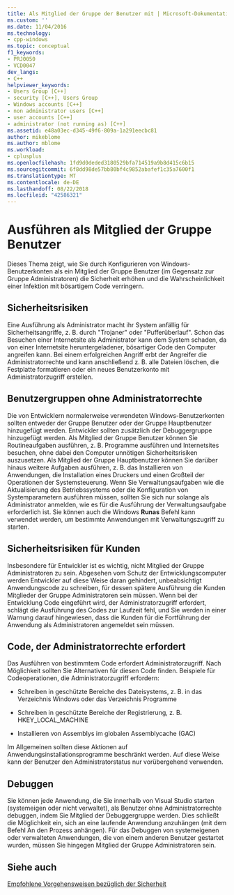 ```yaml
---
title: Als Mitglied der Gruppe der Benutzer mit | Microsoft-Dokumentation
ms.custom: ''
ms.date: 11/04/2016
ms.technology:
- cpp-windows
ms.topic: conceptual
f1_keywords:
- PRJ0050
- VCD0047
dev_langs:
- C++
helpviewer_keywords:
- Users Group [C++]
- security [C++], Users Group
- Windows accounts [C++]
- non administrator users [C++]
- user accounts [C++]
- administrator (not running as) [C++]
ms.assetid: e48a03ec-d345-49f6-809a-1a291eecbc81
author: mikeblome
ms.author: mblome
ms.workload:
- cplusplus
ms.openlocfilehash: 1fd9d0deded3180529bfa714519a9b8d415c6b15
ms.sourcegitcommit: 6f8dd98de57bb80bf4c9852abafef1c35a7600f1
ms.translationtype: MT
ms.contentlocale: de-DE
ms.lasthandoff: 08/22/2018
ms.locfileid: "42586321"
---
```

# <a name="running-as-a-member-of-the-users-group"></a>Ausführen als Mitglied der Gruppe Benutzer
Dieses Thema zeigt, wie Sie durch Konfigurieren von Windows-Benutzerkonten als ein Mitglied der Gruppe Benutzer (im Gegensatz zur Gruppe Administratoren) die Sicherheit erhöhen und die Wahrscheinlichkeit einer Infektion mit bösartigem Code verringern.  
  
## <a name="security-risks"></a>Sicherheitsrisiken  
 Eine Ausführung als Administrator macht ihr System anfällig für Sicherheitsangriffe, z. B. durch "Trojaner" oder "Pufferüberlauf". Schon das Besuchen einer Internetsite als Administrator kann dem System schaden, da von einer Internetsite heruntergeladener, bösartiger Code den Computer angreifen kann. Bei einem erfolgreichen Angriff erbt der Angreifer die Administratorrechte und kann anschließend z. B. alle Dateien löschen, die Festplatte formatieren oder ein neues Benutzerkonto mit Administratorzugriff erstellen.  
  
## <a name="non-administrator-user-groups"></a>Benutzergruppen ohne Administratorrechte  
 Die von Entwicklern normalerweise verwendeten Windows-Benutzerkonten sollten entweder der Gruppe Benutzer oder der Gruppe Hauptbenutzer hinzugefügt werden. Entwickler sollten zusätzlich der Debuggergruppe hinzugefügt werden. Als Mitglied der Gruppe Benutzer können Sie Routineaufgaben ausführen, z. B. Programme ausführen und Internetsites besuchen, ohne dabei den Computer unnötigen Sicherheitsrisiken auszusetzen. Als Mitglied der Gruppe Hauptbenutzer können Sie darüber hinaus weitere Aufgaben ausführen, z. B. das Installieren von Anwendungen, die Installation eines Druckers und einen Großteil der Operationen der Systemsteuerung. Wenn Sie Verwaltungsaufgaben wie die Aktualisierung des Betriebssystems oder die Konfiguration von Systemparametern ausführen müssen, sollten Sie sich nur solange als Administrator anmelden, wie es für die Ausführung der Verwaltungsaufgabe erforderlich ist. Sie können auch die Windows **Runas** Befehl kann verwendet werden, um bestimmte Anwendungen mit Verwaltungszugriff zu starten.  
  
## <a name="exposing-customers-to-security-risks"></a>Sicherheitsrisiken für Kunden  
 Insbesondere für Entwickler ist es wichtig, nicht Mitglied der Gruppe Administratoren zu sein. Abgesehen vom Schutz der Entwicklungscomputer werden Entwickler auf diese Weise daran gehindert, unbeabsichtigt Anwendungscode zu schreiben, für dessen spätere Ausführung die Kunden Mitglieder der Gruppe Administratoren sein müssen. Wenn bei der Entwicklung Code eingeführt wird, der Administratorzugriff erfordert, schlägt die Ausführung des Codes zur Laufzeit fehl, und Sie werden in einer Warnung darauf hingewiesen, dass die Kunden für die Fortführung der Anwendung als Administratoren angemeldet sein müssen.  
  
## <a name="code-that-requires-administrator-privileges"></a>Code, der Administratorrechte erfordert  
 Das Ausführen von bestimmtem Code erfordert Administratorzugriff. Nach Möglichkeit sollten Sie Alternativen für diesen Code finden. Beispiele für Codeoperationen, die Administratorzugriff erfordern:  
  
-   Schreiben in geschützte Bereiche des Dateisystems, z. B. in das Verzeichnis Windows oder das Verzeichnis Programme  
  
-   Schreiben in geschützte Bereiche der Registrierung, z. B. HKEY_LOCAL_MACHINE  
  
-   Installieren von Assemblys im globalen Assemblycache (GAC)  
  
 Im Allgemeinen sollten diese Aktionen auf Anwendungsinstallationsprogramme beschränkt werden. Auf diese Weise kann der Benutzer den Administratorstatus nur vorübergehend verwenden.  
  
## <a name="debugging"></a>Debuggen  
 Sie können jede Anwendung, die Sie innerhalb von Visual Studio starten (systemeigen oder nicht verwaltet), als Benutzer ohne Administratorrechte debuggen, indem Sie Mitglied der Debuggergruppe werden. Dies schließt die Möglichkeit ein, sich an eine laufende Anwendung anzuhängen (mit dem Befehl An den Prozess anhängen). Für das Debuggen von systemeigenen oder verwalteten Anwendungen, die von einem anderen Benutzer gestartet wurden, müssen Sie hingegen Mitglied der Gruppe Administratoren sein.  
  
## <a name="see-also"></a>Siehe auch  
 [Empfohlene Vorgehensweisen bezüglich der Sicherheit](security-best-practices-for-cpp.md)